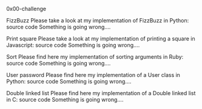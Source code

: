 0x00-challenge

FizzBuzz Please take a look at my implementation of FizzBuzz in Python: source code Something is going wrong….

Print square Please take a look at my implementation of printing a square in Javascript: source code Something is going wrong….

Sort Please find here my implementation of sorting arguments in Ruby: source code Something is going wrong….

User password Please find here my implementation of a User class in Python: source code Something is going wrong….

Double linked list Please find here my implementation of a Double linked list in C: source code Something is going wrong….
